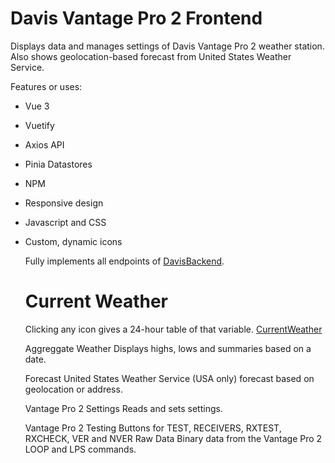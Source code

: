 # Davis Vantage Pro 2 Frontend

Displays data and manages settings of Davis Vantage Pro 2 weather station. Also shows geolocation-based forecast from
United States Weather Service. 

Features or uses:
* Vue 3
* Vuetify
* Axios API
* Pinia Datastores
* NPM
* Responsive design
* Javascript and CSS
* Custom, dynamic icons

  Fully implements all endpoints of [DavisBackend]().

  # Current Weather
  Clicking any icon gives a 24-hour table of that variable.
  [CurrentWeather](../images/CurrentWeather.png)
  
  Aggreggate Weather
  Displays highs, lows and summaries based on a date.

  Forecast
  United States Weather Service (USA only) forecast based on geolocation or address.

  Vantage Pro 2 Settings
  Reads and sets settings.

  Vantage Pro 2 Testing
  Buttons for TEST, RECEIVERS, RXTEST, RXCHECK, VER and NVER
  Raw Data
  Binary data from the Vantage Pro 2 LOOP and LPS commands.

  
 
